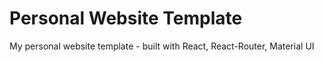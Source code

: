 # Personal Website Template
My personal website template - built with React, React-Router, Material UI
